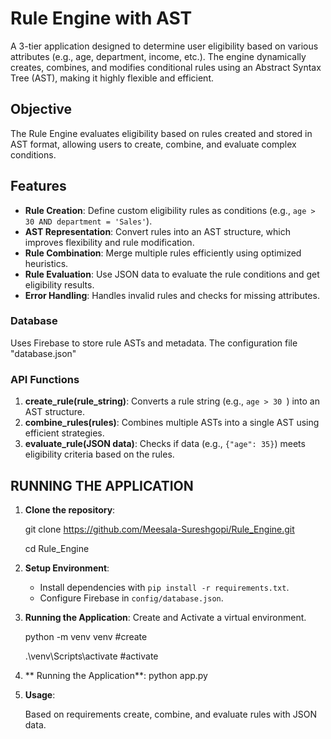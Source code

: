 # Rule Engine with AST

A 3-tier application designed to determine user eligibility based on various attributes (e.g., age, department, income, etc.). The engine dynamically creates, combines, and modifies conditional rules using an Abstract Syntax Tree (AST), making it highly flexible and efficient.

## Objective

The Rule Engine evaluates eligibility based on rules created and stored in AST format, allowing users to create, combine, and evaluate complex conditions. 

## Features
- **Rule Creation**: Define custom eligibility rules as conditions (e.g., `age > 30 AND department = 'Sales'`).
- **AST Representation**: Convert rules into an AST structure, which improves flexibility and rule modification.
- **Rule Combination**: Merge multiple rules efficiently using optimized heuristics.
- **Rule Evaluation**: Use JSON data to evaluate the rule conditions and get eligibility results.
- **Error Handling**: Handles invalid rules and checks for missing attributes.


### Database
Uses Firebase to store rule ASTs and metadata. The configuration file "database.json"

### API Functions
1. **create_rule(rule_string)**: Converts a rule string (e.g., `age > 30 `) into an AST structure.
2. **combine_rules(rules)**: Combines multiple ASTs into a single AST using efficient strategies.
3. **evaluate_rule(JSON data)**: Checks if data (e.g., `{"age": 35}`) meets eligibility criteria based on the rules.

## RUNNING THE APPLICATION

1. **Clone the repository**:

   git clone https://github.com/Meesala-Sureshgopi/Rule_Engine.git
   
   cd Rule_Engine
   

3. **Setup Environment**:
   - Install dependencies with `pip install -r requirements.txt`.
   - Configure Firebase in `config/database.json`.

4. **Running the Application**:
    Create and Activate a virtual environment.

    python -m venv venv       #create
   
    .\venv\Scripts\activate   #activate
   

5.  ** Running the Application**:
      python app.py 
  

6. **Usage**:
   
   Based on requirements create, combine, and evaluate rules with JSON data.
